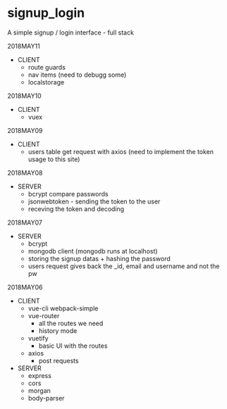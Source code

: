# signup_login
A simple signup / login interface - full stack

2018MAY11
- CLIENT
    - route guards
    - nav items (need to debugg some)
    - localstorage

2018MAY10
- CLIENT
    - vuex

2018MAY09
- CLIENT
    - users table get request with axios (need to implement the token usage to this site)
    
2018MAY08
- SERVER
    - bcrypt compare passwords
    - jsonwebtoken - sending the token to the user
    - receving the token and decoding

2018MAY07
- SERVER
    - bcrypt
    - mongodb client (mongodb runs at localhost)
    - storing the signup datas + hashing the password
    - users request gives back the _id, email and username and not the pw

2018MAY06
- CLIENT
    - vue-cli webpack-simple
    - vue-router
        - all the routes we need
        - history mode
    - vuetify
        - basic UI with the routes
    - axios
        - post requests
- SERVER
    - express
    - cors
    - morgan
    - body-parser
